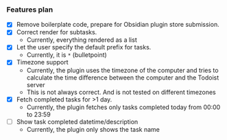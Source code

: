 ### Features plan
- [x] Remove boilerplate code, prepare for Obsidian plugin store submission.
- [x] Correct render for subtasks. 
  - Currently, everything rendered as a list
- [x] Let the user specify the default prefix for tasks. 
  - Currently, it is `*` (bulletpoint)
- [x] Timezone support
  - Currently, the plugin uses the timezone of the computer and tries to calculate the time difference between the computer and the Todoist server
  - This is not always correct. And is not tested on different timezones
- [x] Fetch completed tasks for >1 day.
  - Currently, the plugin fetches only tasks completed today from 00:00 to 23:59
- [ ] Show task completed datetime/description
  - Currently, the plugin only shows the task name